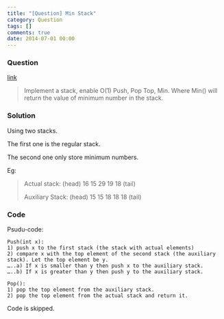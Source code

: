 ```yaml
---
title: "[Question] Min Stack"
category: Question
tags: []
comments: true
date: 2014-07-01 00:00
---
```



### Question

[link](http://www.geeksforgeeks.org/design-and-implement-special-stack-data-structure/)

> Implement a stack, enable O(1) Push, Pop Top, Min. Where Min() will return the value of minimum number in the stack.

### Solution

Using two stacks.

The first one is the regular stack.

The second one only store minimum numbers.

Eg:

> Actual stack: (head) 16 15 29 19 18 (tail)
>
> Auxiliary Stack: (head) 15 15 18 18 18 (tail)

### Code

Psudu-code:

    Push(int x):
    1) push x to the first stack (the stack with actual elements)
    2) compare x with the top element of the second stack (the auxiliary stack). Let the top element be y.
    …..a) If x is smaller than y then push x to the auxiliary stack.
    …..b) If x is greater than y then push y to the auxiliary stack.

    Pop():
    1) pop the top element from the auxiliary stack.
    2) pop the top element from the actual stack and return it.

Code is skipped.
